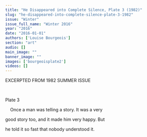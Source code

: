 ```yaml
---
title: "He Disappeared into Complete Silence, Plate 3 (1982)"
slug: "he-disappeared-into-complete-silence-plate-3-1982"
issue: "Winter"
issue_full_name: "Winter 2016"
year: "2016"
date: "2016-01-01"
authors: ['Louise Bourgeois']
section: "art"
audio: []
main_image: ""
banner_image: ""
images: ['bourgeoisplate2']
videos: []
---
```

EXCERPTED FROM 1982 SUMMER ISSUE

  

 Plate 3

     Once a man was telling a story. It was a very

 good story too, and it made him very happy. But

 he told it so fast that nobody understood it. 

